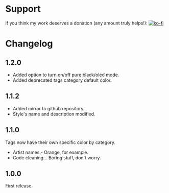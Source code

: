# Support

If you think my work deserves a donation (any amount truly helps!):
[![ko-fi](https://storage.ko-fi.com/cdn/brandasset/kofi_s_tag_dark.png)](https://ko-fi.com/G2G2SEZDE)

# Changelog

## 1.2.0

- Added option to turn on/off pure black/oled mode.
- Added deprecated tags category default color.

## 1.1.2

- Added mirror to github repository.
- Style's name and description modified.

## 1.1.0

Tags now have their own specific color by category.

- Artist names - Orange, for example.
- Code cleaning... Boring stuff, don't worry.

## 1.0.0

First release.

